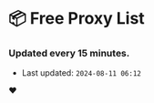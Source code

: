 # :package: Free Proxy List
### Updated every 15 minutes.

- Last updated: `2024-08-11 06:12`

:heart:
